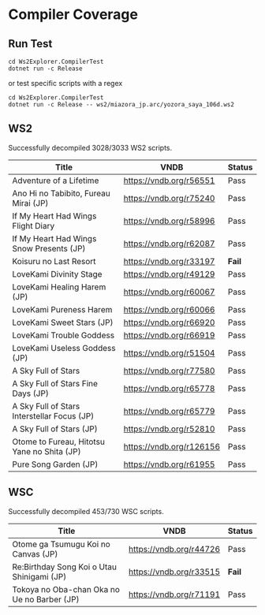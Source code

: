 # Compiler Coverage

## Run Test

```
cd Ws2Explorer.CompilerTest
dotnet run -c Release
```

or test specific scripts with a regex

```
cd Ws2Explorer.CompilerTest
dotnet run -c Release -- ws2/miazora_jp.arc/yozora_saya_106d.ws2
```

## WS2

Successfully decompiled 3028/3033 WS2 scripts.

| Title                                       | VNDB                     | Status   |
|---------------------------------------------|--------------------------|----------|
| Adventure of a Lifetime                     | https://vndb.org/r56551  | Pass     |
| Ano Hi no Tabibito, Fureau Mirai (JP)       | https://vndb.org/r75240  | Pass     |
| If My Heart Had Wings Flight Diary          | https://vndb.org/r58996  | Pass     |
| If My Heart Had Wings Snow Presents (JP)    | https://vndb.org/r62087  | Pass     |
| Koisuru no Last Resort                      | https://vndb.org/r33197  | **Fail** |
| LoveKami Divinity Stage                     | https://vndb.org/r49129  | Pass     |
| LoveKami Healing Harem (JP)                 | https://vndb.org/r60067  | Pass     |
| LoveKami Pureness Harem                     | https://vndb.org/r60066  | Pass     |
| LoveKami Sweet Stars (JP)                   | https://vndb.org/r66920  | Pass     |
| LoveKami Trouble Goddess                    | https://vndb.org/r66919  | Pass     |
| LoveKami Useless Goddess (JP)               | https://vndb.org/r51504  | Pass     |
| A Sky Full of Stars                         | https://vndb.org/r77580  | Pass     |
| A Sky Full of Stars Fine Days (JP)          | https://vndb.org/r65778  | Pass     |
| A Sky Full of Stars Interstellar Focus (JP) | https://vndb.org/r65779  | Pass     |
| A Sky Full of Stars (JP)                    | https://vndb.org/r52810  | Pass     |
| Otome to Fureau, Hitotsu Yane no Shita (JP) | https://vndb.org/r126156 | Pass     |
| Pure Song Garden (JP)                       | https://vndb.org/r61955  | Pass     |

## WSC

Successfully decompiled 453/730 WSC scripts.

| Title                                       | VNDB                    | Status   |
|---------------------------------------------|-------------------------|----------|
| Otome ga Tsumugu Koi no Canvas (JP)         | https://vndb.org/r44726 | Pass     |
| Re:Birthday Song Koi o Utau Shinigami (JP)  | https://vndb.org/r33515 | **Fail** |
| Tokoya no Oba-chan Oka no Ue no Barber (JP) | https://vndb.org/r71191 | Pass     |
